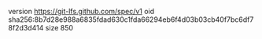 version https://git-lfs.github.com/spec/v1
oid sha256:8b7d28e988a6835fdad630c1fda66294eb6f4d03b03cb40f7bc6df78f2d3d414
size 850
